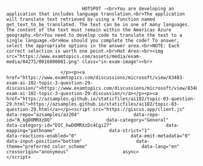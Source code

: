 <p class="card-text">
							
								HOTSPOT -<br>You are developing an application that includes language translation.<br>The application will translate text retrieved by using a function named get_text_to_be_translated. The text can be in one of many languages. The content of the text must remain within the Americas Azure geography.<br>You need to develop code to translate the text to a single language.<br>How should you complete the code? To answer, select the appropriate options in the answer area.<br>NOTE: Each correct selection is worth one point.<br>Hot Area:<br><img src="https://www.examtopics.com/assets/media/exam-media/04271/0016800001.png" class="in-exam-image"><br>
							
						</p><p><a href="https://www.examtopics.com/discussions/microsoft/view/83483-exam-ai-102-topic-3-question-29-discussion/">https://www.examtopics.com/discussions/microsoft/view/83483-exam-ai-102-topic-3-question-29-discussion/</a></p><p><a href="https://azsamples.github.io/staticfiles/ai102/topic-03-question-29.html">https://azsamples.github.io/staticfiles/ai102/topic-03-question-29.html</a></p><script src="https://giscus.app/client.js"                    data-repo="azsamples/az204"                    data-repo-id="R_kgDOMRXzDQ"                    data-category="General"                    data-category-id="DIC_kwDOMRXzDc4Cgi27"                    data-mapping="pathname"                    data-strict="1"                    data-reactions-enabled="0"                    data-emit-metadata="0"                    data-input-position="bottom"                    data-theme="preferred_color_scheme"                    data-lang="en"                    crossorigin="anonymous"                    async>                    </script>